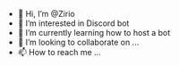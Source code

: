 - 👋 Hi, I’m @Zirio
- 👀 I’m interested in Discord bot
- 🌱 I’m currently learning how to host a bot
- 💞️ I’m looking to collaborate on ...
- 📫 How to reach me ...

<!---
122112ws/122112ws is a ✨ special ✨ repository because its `README.md` (this file) appears on your GitHub profile.
You can click the Preview link to take a look at your changes.
--->
